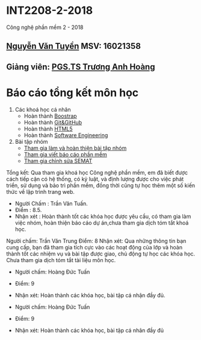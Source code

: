 ﻿# INT2208-2-2018
Công nghệ phần mềm 2 - 2018 
## [Nguyễn Văn Tuyền](https://github.com/Vuongkhaituyen) MSV: 16021358
## Giảng viên: [PGS.TS Trương Anh Hoàng](http://www.uet.vnu.edu.vn/~hoangta/)
# Báo cáo tổng kết môn học

1. Các khoá học cá nhân
	- Hoàn thành [Boostrap](https://github.com/Vuongkhaituyen/INT2208-2-2018/blob/master/NguyenVanTuyen/Bootstrap/Bootstrap.png)
	- Hoàn thành [Git&GitHub](https://github.com/Vuongkhaituyen/INT2208-2-2018/blob/master/NguyenVanTuyen/GitandGitHub/GitandGitHub.png)
	- Hoàn thành [HTML5](https://github.com/Vuongkhaituyen/INT2208-2-2018/blob/master/NguyenVanTuyen/HTML5/HTML5.png)
	- Hoàn thành [Software Engineering](https://github.com/Vuongkhaituyen/INT2208-2-2018/blob/master/NguyenVanTuyen/Software%20Engineering/Software%20Engineering.png)
2. Bài tập nhóm
	- [Tham gia làm và hoàn thiện bài tập nhóm](https://github.com/truonganhhoang/INT2208-2-2018/tree/master/nhom-4T)
	- [Tham gia viết báo cáo phần mềm](https://docs.google.com/document/d/1Lh95iyfd_GO0_WQroUXx-cMFoXA_DFEgINa5PdJLaIo/edit?usp=sharing)
	- [Tham gia chỉnh sửa SEMAT](https://github.com/truonganhhoang/INT2208-2-2018/blob/master/nhom-4T/SEMAT.xlsx)

Tổng kết: Qua tham gia khoá học Công nghệ phần mềm, em đã biết được cách tiếp cận có hệ thống, có kỷ luật, và định lượng được cho việc phát triển,
sử dụng và bảo trì phần mềm, đồng thời cũng tự học thêm một số kiến thức về lập trình trang web.


- Người Chấm : Trần Văn Tuấn.
- Điểm : 8.5.
- Nhận xét : Hoàn thành tốt các khóa học được yêu cầu, có tham gia làm việc nhóm, hoàn thiện báo cáo dự án,chưa tham gia dịch tóm tắt khoá học.

Người chấm: Trần Văn Trung
Điểm: 8
Nhận xét: Qua những thông tin bạn cung cấp, bạn đã tham gia tích cực vào các hoạt động của lớp và hoàn thành tốt các nhiệm vụ và bài tập được giao, chủ động tự học các khóa học. Chưa tham gia dịch tóm tắt tài liệu môn học.

- Người chấm: Hoàng Đức Tuấn
- Điểm: 9
- Nhận xét: Hoàn thành các khóa học, bài tập cá nhận đầy đủ.

- Người chấm: Hoàng Đức Tuấn
- Điểm: 9
- Nhận xét: Hoàn thành các khóa học, bài tập cá nhân đầy đủ
